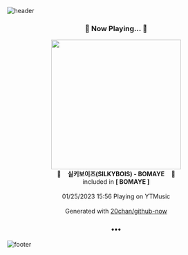 ![header](https://capsule-render.vercel.app/api?type=wave&height=170&section=header&text=Hi.%20I'm%20SHIFT&fontColor=090707&fontAlignX=45&fontAlignY=65&fontSize=100)

<h3 align="center">🎵 Now Playing... 🎵</h3>
<p align="center">
  <a href="https://music.youtube.com/watch?v=mNhjRXfSRC8">
    <img width="300" src="https://lh3.googleusercontent.com/KuoEB8VDSONNXhjl5DjpA_yEqVlIA0UnPeoUysN5FB9yuQwimWC4AGhIT6fDbP95Rr6RlajtZ8G1r2M">
  </a>
  <br>
  🎵&nbsp&nbsp&nbsp <b>실키보이즈(SILKYBOIS) - BOMAYE</b> &nbsp&nbsp&nbsp🎵
  <br>
  included in <b>[ BOMAYE ]</b>
  
  <br />
  <br />
  01/25/2023 15:56 Playing on YTMusic
  <br />
  <br />
  Generated with <a href="https://github.com/20chan/github-now">20chan/github-now</a>
</p>

<h3 align="center">•••</h3>

![footer](https://capsule-render.vercel.app/api?type=wave&height=150&section=footer)
